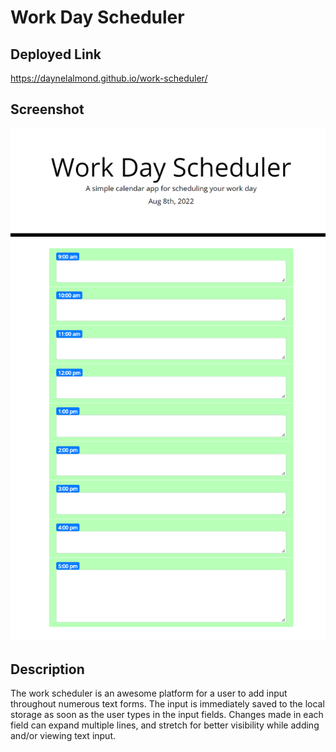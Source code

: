 # Work Day Scheduler

## Deployed Link
https://daynelalmond.github.io/work-scheduler/

## Screenshot
![Capture](./assets/Capture.PNG)

## Description

The work scheduler is an awesome platform for a user to add input throughout numerous text forms. The input is immediately saved to the local storage as soon as
the user types in the input fields. Changes made in each field can expand multiple lines, and stretch for better visibility while adding and/or viewing text input.
